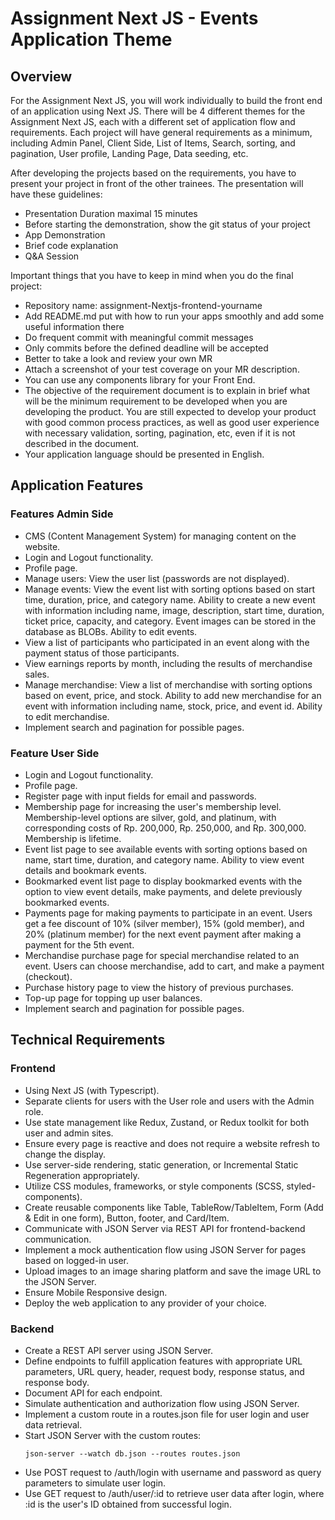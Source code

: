# Assignment Next JS - Events Application Theme

## Overview

For the Assignment Next JS, you will work individually to build the front end of an application using Next JS. There will be 4 different themes for the Assignment Next JS, each with a different set of application flow and requirements. Each project will have general requirements as a minimum, including Admin Panel, Client Side, List of Items, Search, sorting, and pagination, User profile, Landing Page, Data seeding, etc.

After developing the projects based on the requirements, you have to present your project in front of the other trainees. The presentation will have these guidelines:

- Presentation Duration maximal 15 minutes
- Before starting the demonstration, show the git status of your project
- App Demonstration
- Brief code explanation
- Q&A Session

Important things that you have to keep in mind when you do the final project:

- Repository name: assignment-Nextjs-frontend-yourname
- Add README.md put with how to run your apps smoothly and add some useful information there
- Do frequent commit with meaningful commit messages
- Only commits before the defined deadline will be accepted
- Better to take a look and review your own MR
- Attach a screenshot of your test coverage on your MR description.
- You can use any components library for your Front End.
- The objective of the requirement document is to explain in brief what will be the minimum requirement to be developed when you are developing the product. You are still expected to develop your product with good common process practices, as well as good user experience with necessary validation, sorting, pagination, etc, even if it is not described in the document.
- Your application language should be presented in English.

## Application Features

### Features Admin Side

- CMS (Content Management System) for managing content on the website.
- Login and Logout functionality.
- Profile page.
- Manage users: View the user list (passwords are not displayed).
- Manage events: View the event list with sorting options based on start time, duration, price, and category name. Ability to create a new event with information including name, image, description, start time, duration, ticket price, capacity, and category. Event images can be stored in the database as BLOBs. Ability to edit events.
- View a list of participants who participated in an event along with the payment status of those participants.
- View earnings reports by month, including the results of merchandise sales.
- Manage merchandise: View a list of merchandise with sorting options based on event, price, and stock. Ability to add new merchandise for an event with information including name, stock, price, and event id. Ability to edit merchandise.
- Implement search and pagination for possible pages.

### Feature User Side

- Login and Logout functionality.
- Profile page.
- Register page with input fields for email and passwords.
- Membership page for increasing the user's membership level. Membership-level options are silver, gold, and platinum, with corresponding costs of Rp. 200,000, Rp. 250,000, and Rp. 300,000. Membership is lifetime.
- Event list page to see available events with sorting options based on name, start time, duration, and category name. Ability to view event details and bookmark events.
- Bookmarked event list page to display bookmarked events with the option to view event details, make payments, and delete previously bookmarked events.
- Payments page for making payments to participate in an event. Users get a fee discount of 10% (silver member), 15% (gold member), and 20% (platinum member) for the next event payment after making a payment for the 5th event.
- Merchandise purchase page for special merchandise related to an event. Users can choose merchandise, add to cart, and make a payment (checkout).
- Purchase history page to view the history of previous purchases.
- Top-up page for topping up user balances.
- Implement search and pagination for possible pages.

## Technical Requirements

### Frontend

- Using Next JS (with Typescript).
- Separate clients for users with the User role and users with the Admin role.
- Use state management like Redux, Zustand, or Redux toolkit for both user and admin sites.
- Ensure every page is reactive and does not require a website refresh to change the display.
- Use server-side rendering, static generation, or Incremental Static Regeneration appropriately.
- Utilize CSS modules, frameworks, or style components (SCSS, styled-components).
- Create reusable components like Table, TableRow/TableItem, Form (Add & Edit in one form), Button, footer, and Card/Item.
- Communicate with JSON Server via REST API for frontend-backend communication.
- Implement a mock authentication flow using JSON Server for pages based on logged-in user.
- Upload images to an image sharing platform and save the image URL to the JSON Server.
- Ensure Mobile Responsive design.
- Deploy the web application to any provider of your choice.

### Backend

- Create a REST API server using JSON Server.
- Define endpoints to fulfill application features with appropriate URL parameters, URL query, header, request body, response status, and response body.
- Document API for each endpoint.
- Simulate authentication and authorization flow using JSON Server.
- Implement a custom route in a routes.json file for user login and user data retrieval.
- Start JSON Server with the custom routes:
  ```
  json-server --watch db.json --routes routes.json
  ```
- Use POST request to /auth/login with username and password as query parameters to simulate user login.
- Use GET request to /auth/user/:id to retrieve user data after login, where :id is the user's ID obtained from successful login.